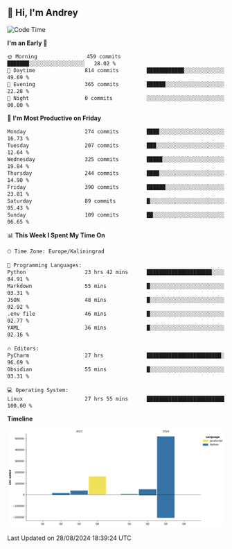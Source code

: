 ## 👋 Hi, I'm Andrey

<!--START_SECTION:waka-->
![Code Time](http://img.shields.io/badge/Code%20Time-370%20hrs%2031%20mins-blue)

**I'm an Early 🐤** 

```text
🌞 Morning                459 commits         ███████░░░░░░░░░░░░░░░░░░   28.02 % 
🌆 Daytime                814 commits         ████████████░░░░░░░░░░░░░   49.69 % 
🌃 Evening                365 commits         ██████░░░░░░░░░░░░░░░░░░░   22.28 % 
🌙 Night                  0 commits           ░░░░░░░░░░░░░░░░░░░░░░░░░   00.00 % 
```
📅 **I'm Most Productive on Friday** 

```text
Monday                   274 commits         ████░░░░░░░░░░░░░░░░░░░░░   16.73 % 
Tuesday                  207 commits         ███░░░░░░░░░░░░░░░░░░░░░░   12.64 % 
Wednesday                325 commits         █████░░░░░░░░░░░░░░░░░░░░   19.84 % 
Thursday                 244 commits         ████░░░░░░░░░░░░░░░░░░░░░   14.90 % 
Friday                   390 commits         ██████░░░░░░░░░░░░░░░░░░░   23.81 % 
Saturday                 89 commits          █░░░░░░░░░░░░░░░░░░░░░░░░   05.43 % 
Sunday                   109 commits         ██░░░░░░░░░░░░░░░░░░░░░░░   06.65 % 
```


📊 **This Week I Spent My Time On** 

```text
🕑︎ Time Zone: Europe/Kaliningrad

💬 Programming Languages: 
Python                   23 hrs 42 mins      █████████████████████░░░░   84.91 % 
Markdown                 55 mins             █░░░░░░░░░░░░░░░░░░░░░░░░   03.31 % 
JSON                     48 mins             █░░░░░░░░░░░░░░░░░░░░░░░░   02.92 % 
.env file                46 mins             █░░░░░░░░░░░░░░░░░░░░░░░░   02.77 % 
YAML                     36 mins             █░░░░░░░░░░░░░░░░░░░░░░░░   02.16 % 

🔥 Editors: 
PyCharm                  27 hrs              ████████████████████████░   96.69 % 
Obsidian                 55 mins             █░░░░░░░░░░░░░░░░░░░░░░░░   03.31 % 

💻 Operating System: 
Linux                    27 hrs 55 mins      █████████████████████████   100.00 % 
```

**Timeline**

![Lines of Code chart](https://raw.githubusercontent.com/Mist3s/Mist3s/main/assets/bar_graph.png)


 Last Updated on 28/08/2024 18:39:24 UTC
<!--END_SECTION:waka-->

